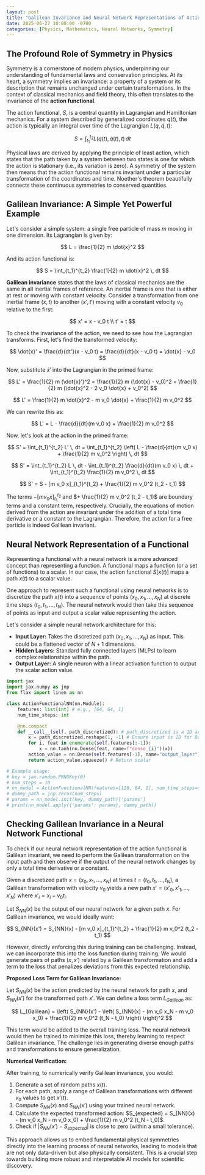 ```yaml
---
layout: post
title: "Galilean Invariance and Neural Network Representations of Action Functionals"
date: 2025-06-27 10:00:00 -0700
categories: [Physics, Mathematics, Neural Networks, Symmetry]
---
```


## The Profound Role of Symmetry in Physics

Symmetry is a cornerstone of modern physics, underpinning our understanding of fundamental laws and conservation principles. At its heart, a symmetry implies an invariance: a property of a system or its description that remains unchanged under certain transformations. In the context of classical mechanics and field theory, this often translates to the invariance of the **action functional**.

The action functional, $S$, is a central quantity in Lagrangian and Hamiltonian mechanics. For a system described by generalized coordinates $q(t)$, the action is typically an integral over time of the Lagrangian $L(q, \dot{q}, t)$:

$$ S = \int_{t_1}^{t_2} L(q(t), \dot{q}(t), t) \, dt $$

Physical laws are derived by applying the principle of least action, which states that the path taken by a system between two states is one for which the action is stationary (i.e., its variation is zero). A symmetry of the system then means that the action functional remains invariant under a particular transformation of the coordinates and time. Noether's theorem beautifully connects these continuous symmetries to conserved quantities.

## Galilean Invariance: A Simple Yet Powerful Example

Let's consider a simple system: a single free particle of mass $m$ moving in one dimension. Its Lagrangian is given by:

$$ L = \frac{1}{2} m \dot{x}^2 $$

And its action functional is:

$$ S = \int_{t_1}^{t_2} \frac{1}{2} m \dot{x}^2 \, dt $$

**Galilean invariance** states that the laws of classical mechanics are the same in all inertial frames of reference. An inertial frame is one that is either at rest or moving with constant velocity. Consider a transformation from one inertial frame $(x, t)$ to another $(x', t')$ moving with a constant velocity $v_0$ relative to the first:

$$ x' = x - v_0 t \\
 t' = t $$

To check the invariance of the action, we need to see how the Lagrangian transforms. First, let's find the transformed velocity:

$$ \dot{x}' = \frac{d}{dt'}(x - v_0 t) = \frac{d}{dt}(x - v_0 t) = \dot{x} - v_0 $$

Now, substitute $\dot{x}'$ into the Lagrangian in the primed frame:

$$ L' = \frac{1}{2} m (\dot{x}')^2 = \frac{1}{2} m (\dot{x} - v_0)^2 = \frac{1}{2} m (\dot{x}^2 - 2 v_0 \dot{x} + v_0^2) $$

$$ L' = \frac{1}{2} m \dot{x}^2 - m v_0 \dot{x} + \frac{1}{2} m v_0^2 $$

We can rewrite this as:

$$ L' = L - \frac{d}{dt}(m v_0 x) + \frac{1}{2} m v_0^2 $$

Now, let's look at the action in the primed frame:

$$ S' = \int_{t_1}^{t_2} L' \, dt = \int_{t_1}^{t_2} \left( L - \frac{d}{dt}(m v_0 x) + \frac{1}{2} m v_0^2 \right) \, dt $$

$$ S' = \int_{t_1}^{t_2} L \, dt - \int_{t_1}^{t_2} \frac{d}{dt}(m v_0 x) \, dt + \int_{t_1}^{t_2} \frac{1}{2} m v_0^2 \, dt $$

$$ S' = S - [m v_0 x]_{t_1}^{t_2} + \frac{1}{2} m v_0^2 (t_2 - t_1) $$

The terms $- [m v_0 x]_{t_1}^{t_2}$ and $+ \frac{1}{2} m v_0^2 (t_2 - t_1)$ are boundary terms and a constant term, respectively. Crucially, the equations of motion derived from the action are invariant under the addition of a total time derivative or a constant to the Lagrangian. Therefore, the action for a free particle is indeed Galilean invariant.

## Neural Network Representation of a Functional

Representing a functional with a neural network is a more advanced concept than representing a function. A functional maps a function (or a set of functions) to a scalar. In our case, the action functional $S[x(t)]$ maps a path $x(t)$ to a scalar value.

One approach to represent such a functional using neural networks is to discretize the path $x(t)$ into a sequence of points $(x_0, x_1, \dots, x_N)$ at discrete time steps $(t_0, t_1, \dots, t_N)$. The neural network would then take this sequence of points as input and output a scalar value representing the action.

Let's consider a simple neural network architecture for this:

*   **Input Layer:** Takes the discretized path $(x_0, x_1, \dots, x_N)$ as input. This could be a flattened vector of $N+1$ dimensions.
*   **Hidden Layers:** Standard fully connected layers (MLPs) to learn complex relationships within the path.
*   **Output Layer:** A single neuron with a linear activation function to output the scalar action value.

```python
import jax
import jax.numpy as jnp
from flax import linen as nn

class ActionFunctionalNN(nn.Module):
    features: list[int] # e.g., [64, 64, 1]
    num_time_steps: int

    @nn.compact
    def __call__(self, path_discretized): # path_discretized is a 1D array of x values
        x = path_discretized.reshape(1, -1) # Ensure input is 2D for Dense layer
        for i, feat in enumerate(self.features[:-1]):
            x = nn.tanh(nn.Dense(feat, name=f"dense_{i}")(x))
        action_value = nn.Dense(self.features[-1], name="output_layer")(x)
        return action_value.squeeze() # Return scalar

# Example usage:
# key = jax.random.PRNGKey(0)
# num_steps = 10
# nn_model = ActionFunctionalNN(features=[128, 64, 1], num_time_steps=num_steps)
# dummy_path = jnp.zeros(num_steps)
# params = nn_model.init(key, dummy_path)['params']
# print(nn_model.apply({'params': params}, dummy_path))
```

## Checking Galilean Invariance in a Neural Network Functional

To check if our neural network representation of the action functional is Galilean invariant, we need to perform the Galilean transformation on the input path and then observe if the output of the neural network changes by only a total time derivative or a constant.

Given a discretized path $x = (x_0, x_1, \dots, x_N)$ at times $t = (t_0, t_1, \dots, t_N)$, a Galilean transformation with velocity $v_0$ yields a new path $x' = (x'_0, x'_1, \dots, x'_N)$ where $x'_i = x_i - v_0 t_i$.

Let $S_{NN}(x)$ be the output of our neural network for a given path $x$. For Galilean invariance, we would ideally want:

$$ S_{NN}(x') = S_{NN}(x) - [m v_0 x]_{t_1}^{t_2} + \frac{1}{2} m v_0^2 (t_2 - t_1) $$

However, directly enforcing this during training can be challenging. Instead, we can incorporate this into the loss function during training. We would generate pairs of paths $(x, x')$ related by a Galilean transformation and add a term to the loss that penalizes deviations from this expected relationship.

**Proposed Loss Term for Galilean Invariance:**

Let $S_{NN}(x)$ be the action predicted by the neural network for path $x$, and $S_{NN}(x')$ for the transformed path $x'$. We can define a loss term $L_{Galilean}$ as:

$$ L_{Galilean} = \left( S_{NN}(x') - \left( S_{NN}(x) - (m v_0 x_N - m v_0 x_0) + \frac{1}{2} m v_0^2 (t_N - t_0) \right) \right)^2 $$

This term would be added to the overall training loss. The neural network would then be trained to minimize this loss, thereby learning to respect Galilean invariance. The challenge lies in generating diverse enough paths and transformations to ensure generalization.

**Numerical Verification:**

After training, to numerically verify Galilean invariance, you would:

1.  Generate a set of random paths $x(t)$.
2.  For each path, apply a range of Galilean transformations with different $v_0$ values to get $x'(t)$.
3.  Compute $S_{NN}(x)$ and $S_{NN}(x')$ using your trained neural network.
4.  Calculate the expected transformed action: $S_{expected} = S_{NN}(x) - (m v_0 x_N - m v_0 x_0) + \frac{1}{2} m v_0^2 (t_N - t_0)$.
5.  Check if $|S_{NN}(x') - S_{expected}|$ is close to zero (within a small tolerance).

This approach allows us to embed fundamental physical symmetries directly into the learning process of neural networks, leading to models that are not only data-driven but also physically consistent. This is a crucial step towards building more robust and interpretable AI models for scientific discovery.
